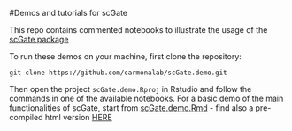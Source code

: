#Demos and tutorials for scGate

This repo contains commented notebooks to illustrate the usage of the [scGate package](https://github.com/carmonalab/scGate.demo)

To run these demos on your machine, first clone the repository:
```
git clone https://github.com/carmonalab/scGate.demo.git
```

Then open the project `scGate.demo.Rproj` in Rstudio and follow the commands in one of the available notebooks. For a basic demo of the main functionalities of scGate, start from [scGate.demo.Rmd](https://github.com/carmonalab/scGate.demo/blob/master/scGate.demo.Rmd) - find also a pre-compiled html version [HERE](https://carmonalab.github.io/scGate.demo/scGate.basic.usage.html)
